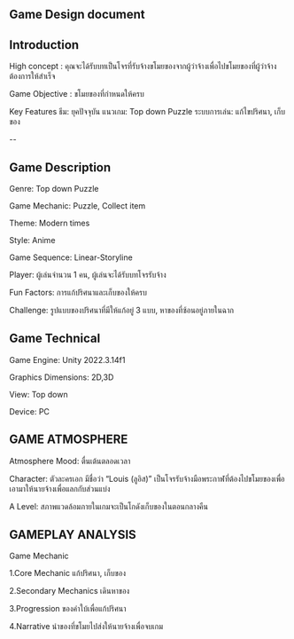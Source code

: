 Game Design document 
--
Introduction 
--
High concept : คุณจะได้รับบทเป็นโจรที่รับจ้างขโมยของจากผู้ว่าจ้างเพื่อไปขโมยของที่ผู้ว่าจ้างต้องการให้สำเร็จ

Game Objective : ขโมยของที่กำหนดให้ครบ

Key Features ธีม: ยุคปัจจุบัน แนวเกม: Top down Puzzle ระบบการเล่น: แก้ไขปริศนา, เก็บของ

--

Game Description  
--
Genre: Top down Puzzle

Game Mechanic: Puzzle, Collect item

Theme: Modern times

Style: Anime 

Game Sequence: Linear-Storyline 

Player: ผู้เล่นจำนวน 1 คน, ผู้เล่นจะได้รับบทโจรรับจ้าง

Fun Factors: การแก้ปริศนาและเก็บของให้ครบ

Challenge: รูปแบบของปริศนาที่มีให้แก้อยู่ 3 แบบ, หาของที่ซ้อนอยู่ภายในฉาก


Game Technical   
--
Game Engine: Unity 2022.3.14f1

Graphics Dimensions: 2D,3D

View: Top down

Device: PC 

GAME ATMOSPHERE 
--
Atmosphere Mood: ตื่นเต้นตลอดเวลา 

Character: ตัวละครเอก มีชื่อว่า “Louis (ลูอิส)” เป็นโจรรับจ้างมือพระกาฬที่ต้องไปขโมยของเพื่อเอามาให้นายจ้างเพื่อแลกกับส่วนแบ่ง

A Level: สภาพแวดล้อมภายในเกมจะเป็นโกดังเก็บของในตอนกลางคืน
    

GAMEPLAY ANALYSIS 
--
Game Mechanic   

1.Core Mechanic   แก้ปริศนา, เก็บของ

2.Secondary Mechanics  เดินหาของ

3.Progression  ของคำใบ้เพื่อแก้ปริศนา

4.Narrative นำของที่ขโมยไปส่งให้นายจ้างเพื่อจบเกม

 

